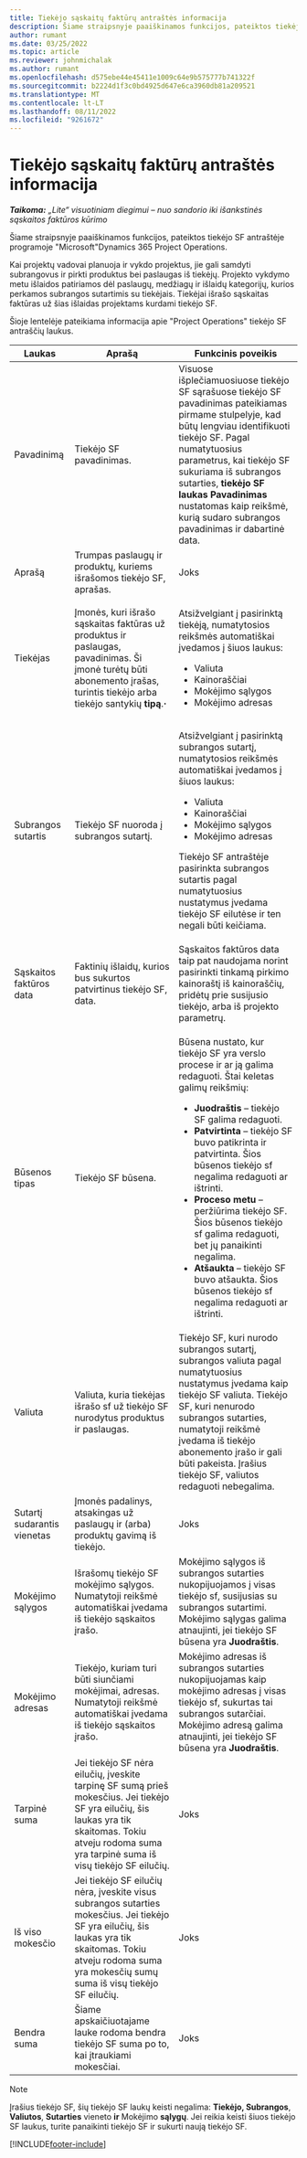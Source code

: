 ```yaml
---
title: Tiekėjo sąskaitų faktūrų antraštės informacija
description: Šiame straipsnyje paaiškinamos funkcijos, pateiktos tiekėjo SF antraštėje programoje "Microsoft"Dynamics 365 Project Operations.
author: rumant
ms.date: 03/25/2022
ms.topic: article
ms.reviewer: johnmichalak
ms.author: rumant
ms.openlocfilehash: d575ebe44e45411e1009c64e9b575777b741322f
ms.sourcegitcommit: b2224d1f3c0bd4925d647e6ca3960db81a209521
ms.translationtype: MT
ms.contentlocale: lt-LT
ms.lasthandoff: 08/11/2022
ms.locfileid: "9261672"
---
```

# <a name="header-details-for-vendor-invoices"></a>Tiekėjo sąskaitų faktūrų antraštės informacija

_**Taikoma:** „Lite“ visuotiniam diegimui – nuo sandorio iki išankstinės sąskaitos faktūros kūrimo_

Šiame straipsnyje paaiškinamos funkcijos, pateiktos tiekėjo SF antraštėje programoje "Microsoft"Dynamics 365 Project Operations.

Kai projektų vadovai planuoja ir vykdo projektus, jie gali samdyti subrangovus ir pirkti produktus bei paslaugas iš tiekėjų. Projekto vykdymo metu išlaidos patiriamos dėl paslaugų, medžiagų ir išlaidų kategorijų, kurios perkamos subrangos sutartimis su tiekėjais. Tiekėjai išrašo sąskaitas faktūras už šias išlaidas projektams kurdami tiekėjo SF.

Šioje lentelėje pateikiama informacija apie "Project Operations" tiekėjo SF antraščių laukus.

| Laukas | Aprašą | Funkcinis poveikis |
| --- | --- | --- |
| Pavadinimą | Tiekėjo SF pavadinimas. | Visuose išplečiamuosiuose tiekėjo SF sąrašuose tiekėjo SF pavadinimas pateikiamas pirmame stulpelyje, kad būtų lengviau identifikuoti tiekėjo SF. Pagal numatytuosius parametrus, kai tiekėjo SF sukuriama iš subrangos sutarties, **tiekėjo SF laukas Pavadinimas** nustatomas kaip reikšmė, kurią sudaro subrangos pavadinimas ir dabartinė data. |
| Aprašą | Trumpas paslaugų ir produktų, kuriems išrašomos tiekėjo SF, aprašas. | Joks |
| Tiekėjas | Įmonės, kuri išrašo sąskaitas faktūras už produktus ir paslaugas, pavadinimas. Ši įmonė turėtų būti abonemento įrašas, turintis tiekėjo arba tiekėjo santykių **tipą**.**·** | <p>Atsižvelgiant į pasirinktą tiekėją, numatytosios reikšmės automatiškai įvedamos į šiuos laukus:</p><ul><li>Valiuta</li><li>Kainoraščiai</li><li>Mokėjimo sąlygos</li><li>Mokėjimo adresas</li></ul> |
| Subrangos sutartis | Tiekėjo SF nuoroda į subrangos sutartį. | <p>Atsižvelgiant į pasirinktą subrangos sutartį, numatytosios reikšmės automatiškai įvedamos į šiuos laukus:</p><ul><li>Valiuta</li><li>Kainoraščiai</li><li>Mokėjimo sąlygos</li><li>Mokėjimo adresas</li></ul><p>Tiekėjo SF antraštėje pasirinkta subrangos sutartis pagal numatytuosius nustatymus įvedama tiekėjo SF eilutėse ir ten negali būti keičiama.</p> |
| Sąskaitos faktūros data | Faktinių išlaidų, kurios bus sukurtos patvirtinus tiekėjo SF, data. | Sąskaitos faktūros data taip pat naudojama norint pasirinkti tinkamą pirkimo kainoraštį iš kainoraščių, pridėtų prie susijusio tiekėjo, arba iš projekto parametrų. |
| Būsenos tipas | Tiekėjo SF būsena. | <p>Būsena nustato, kur tiekėjo SF yra verslo procese ir ar ją galima redaguoti. Štai keletas galimų reikšmių:</p><ul><li>**Juodraštis** – tiekėjo SF galima redaguoti.</li><li>**Patvirtinta** – tiekėjo SF buvo patikrinta ir patvirtinta. Šios būsenos tiekėjo sf negalima redaguoti ar ištrinti.</li><li>**Proceso metu** – peržiūrima tiekėjo SF. Šios būsenos tiekėjo sf galima redaguoti, bet jų panaikinti negalima.</li><li>**Atšaukta** – tiekėjo SF buvo atšaukta. Šios būsenos tiekėjo sf negalima redaguoti ar ištrinti.</li></ul> |
| Valiuta | Valiuta, kuria tiekėjas išrašo sf už tiekėjo SF nurodytus produktus ir paslaugas. | Tiekėjo SF, kuri nurodo subrangos sutartį, subrangos valiuta pagal numatytuosius nustatymus įvedama kaip tiekėjo SF valiuta. Tiekėjo SF, kuri nenurodo subrangos sutarties, numatytoji reikšmė įvedama iš tiekėjo abonemento įrašo ir gali būti pakeista. Įrašius tiekėjo SF, valiutos redaguoti nebegalima. |
| Sutartį sudarantis vienetas | Įmonės padalinys, atsakingas už paslaugų ir (arba) produktų gavimą iš tiekėjo. | Joks |
| Mokėjimo sąlygos | Išrašomų tiekėjo SF mokėjimo sąlygos. Numatytoji reikšmė automatiškai įvedama iš tiekėjo sąskaitos įrašo. | Mokėjimo sąlygos iš subrangos sutarties nukopijuojamos į visas tiekėjo sf, susijusias su subrangos sutartimi. Mokėjimo sąlygas galima atnaujinti, jei tiekėjo SF būsena yra **Juodraštis**. |
| Mokėjimo adresas | Tiekėjo, kuriam turi būti siunčiami mokėjimai, adresas. Numatytoji reikšmė automatiškai įvedama iš tiekėjo sąskaitos įrašo. | Mokėjimo adresas iš subrangos sutarties nukopijuojamas kaip mokėjimo adresas į visas tiekėjo sf, sukurtas tai subrangos sutarčiai. Mokėjimo adresą galima atnaujinti, jei tiekėjo SF būsena yra **Juodraštis**. |
| Tarpinė suma | Jei tiekėjo SF nėra eilučių, įveskite tarpinę SF sumą prieš mokesčius. Jei tiekėjo SF yra eilučių, šis laukas yra tik skaitomas. Tokiu atveju rodoma suma yra tarpinė suma iš visų tiekėjo SF eilučių. | Joks |
| Iš viso mokesčio | Jei tiekėjo SF eilučių nėra, įveskite visus subrangos sutarties mokesčius. Jei tiekėjo SF yra eilučių, šis laukas yra tik skaitomas. Tokiu atveju rodoma suma yra mokesčių sumų suma iš visų tiekėjo SF eilučių. | Joks |
| Bendra suma | Šiame apskaičiuotajame lauke rodoma bendra tiekėjo SF suma po to, kai įtraukiami mokesčiai. | Joks |

> [!NOTE]
> Įrašius tiekėjo SF, šių tiekėjo SF laukų keisti negalima: **Tiekėjo, Subrangos**, **Valiutos**, **Sutarties** vieneto **ir** Mokėjimo **sąlygų**. Jei reikia keisti šiuos tiekėjo SF laukus, turite panaikinti tiekėjo SF ir sukurti naują tiekėjo SF.

[!INCLUDE[footer-include](../../includes/footer-banner.md)]

